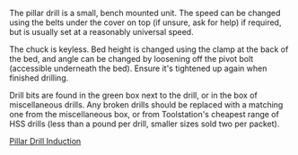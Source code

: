 The pillar drill is a small, bench mounted unit. The speed can be changed using the belts under the cover on top (if unsure, ask for help) if required, but is usually set at a reasonably universal speed.

The chuck is keyless. Bed height is changed using the clamp at the back of the bed, and angle can be changed by loosening off the pivot bolt (accessible underneath the bed). Ensure it's tightened up again when finished drilling.

Drill bits are found in the green box next to the drill, or in the box of miscellaneous drills. Any broken drills should be replaced with a matching one from the miscellaneous box, or from Toolstation's cheapest range of HSS drills (less than a pound per drill, smaller sizes sold two per packet).

[Pillar Drill Induction](https://docs.google.com/document/d/1aefsfwn_Lqy8MWO_lU-U-2CASknRYL0ptZIJJp_COsc/edit?usp=sharing)